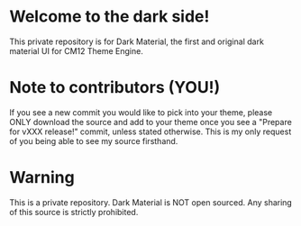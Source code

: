 # Welcome to the dark side!
This private repository is for Dark Material, the first and original dark material UI for CM12 Theme Engine.

# Note to contributors (YOU!)
If you see a new commit you would like to pick into your theme, please ONLY download the source and add to your theme once you see a "Prepare for vXXX release!" commit, unless stated otherwise. This is my only request of you being able to see my source firsthand. 

# Warning
This is a private repository. Dark Material is NOT open sourced. Any sharing of this source is strictly prohibited.
